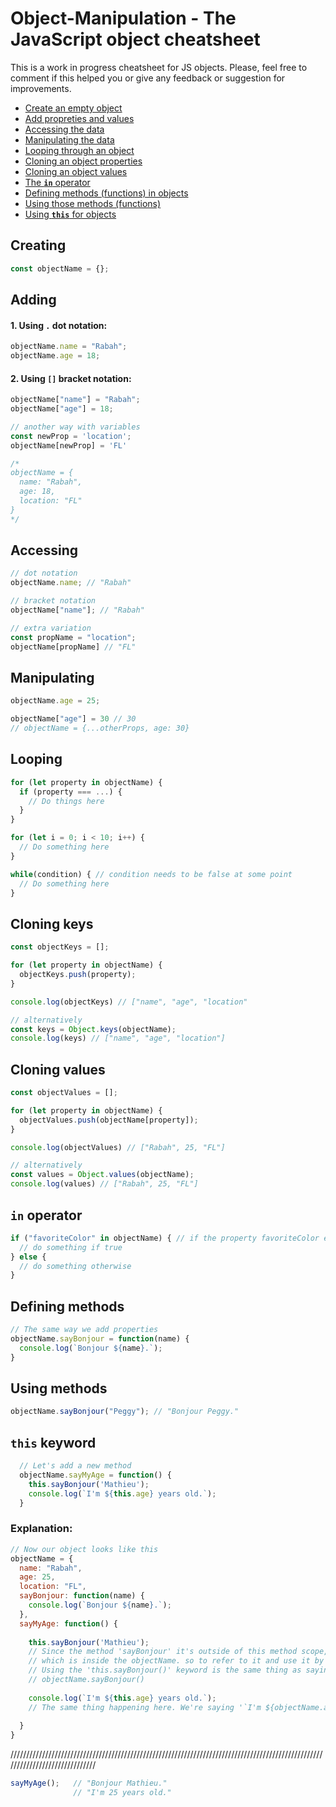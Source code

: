 # Object-Manipulation - The JavaScript object cheatsheet
This is a work in progress cheatsheet for JS objects. Please, feel free to comment if this helped you or give any feedback or suggestion for improvements.

- [Create an empty object](#creating)
- [Add propreties and values](#adding)
- [Accessing the data](#accessing)
- [Manipulating the data](#manipulating)
- [Looping through an object](#looping)
- [Cloning an object properties](#cloning-keys)
- [Cloning an object values](#cloning-values)
- [The **`in`** operator](#in-operator)
- [Defining methods (functions) in objects](#defining-methods)
- [Using those methods (functions)](#using-methods)
- [Using **`this`** for objects](#this-keyword)

## Creating
```javascript
const objectName = {};
```
## Adding
#### 1. Using `.` dot notation:
```javascript
objectName.name = "Rabah";
objectName.age = 18;
```
#### 2. Using `[]` bracket notation:
```javascript
objectName["name"] = "Rabah";
objectName["age"] = 18;

// another way with variables
const newProp = 'location';
objectName[newProp] = 'FL'

/*
objectName = {
  name: "Rabah",
  age: 18,
  location: "FL"
}
*/


```
## Accessing
```javascript
// dot notation
objectName.name; // "Rabah"

// bracket notation
objectName["name"]; // "Rabah"

// extra variation
const propName = "location";
objectName[propName] // "FL"
```
## Manipulating
```javascript
objectName.age = 25;

objectName["age"] = 30 // 30 
// objectName = {...otherProps, age: 30}
```
## Looping
```javascript
for (let property in objectName) {
  if (property === ...) {
    // Do things here
  }
}

for (let i = 0; i < 10; i++) {
  // Do something here
}

while(condition) { // condition needs to be false at some point
  // Do something here
}
```
## Cloning keys
```javascript
const objectKeys = [];

for (let property in objectName) {
  objectKeys.push(property);
}

console.log(objectKeys) // ["name", "age", "location"

// alternatively
const keys = Object.keys(objectName); 
console.log(keys) // ["name", "age", "location"]
```
## Cloning values
```javascript
const objectValues = [];

for (let property in objectName) {
  objectValues.push(objectName[property]);
}

console.log(objectValues) // ["Rabah", 25, "FL"]

// alternatively
const values = Object.values(objectName);
console.log(values) // ["Rabah", 25, "FL"]
```
## `in` operator
```javascript
if ("favoriteColor" in objectName) { // if the property favoriteColor exists in objectName
  // do something if true
} else {
  // do something otherwise
}
```
## Defining methods
```javascript
// The same way we add properties
objectName.sayBonjour = function(name) {
  console.log(`Bonjour ${name}.`);
}
```
## Using methods
```javascript
objectName.sayBonjour("Peggy"); // "Bonjour Peggy."
```
## `this` keyword
```javascript
  // Let's add a new method
  objectName.sayMyAge = function() {
    this.sayBonjour('Mathieu');
    console.log(`I'm ${this.age} years old.`);
  }
```  
### Explanation:
  ```javascript
  // Now our object looks like this
  objectName = {
    name: "Rabah",
    age: 25,
    location: "FL",
    sayBonjour: function(name) {
      console.log(`Bonjour ${name}.`);
    },
    sayMyAge: function() {
    
      this.sayBonjour('Mathieu');
      // Since the method 'sayBonjour' it's outside of this method scope, 
      // which is inside the objectName. so to refer to it and use it by calling it, we have to use the 'this' keyword.
      // Using the 'this.sayBonjour()' keyword is the same thing as saying:
      // objectName.sayBonjour()
       
      console.log(`I'm ${this.age} years old.`);
      // The same thing happening here. We're saying '`I'm ${objectName.age} years old.'
      
    }
  }   
  ```
  //////////////////////////////////////////////////////////////////////////////////////////////////////////////////////////////
  ```javascript
  sayMyAge();   // "Bonjour Mathieu."
                // "I'm 25 years old."
  ```
